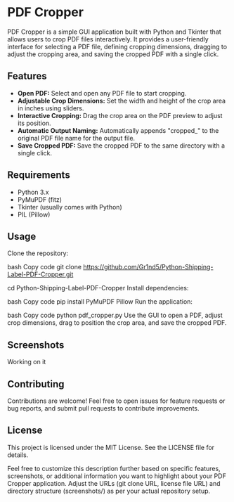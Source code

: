 # PDF Cropper

PDF Cropper is a simple GUI application built with Python and Tkinter that allows users to crop PDF files interactively. It provides a user-friendly interface for selecting a PDF file, defining cropping dimensions, dragging to adjust the cropping area, and saving the cropped PDF with a single click.

## Features

- **Open PDF:** Select and open any PDF file to start cropping.
- **Adjustable Crop Dimensions:** Set the width and height of the crop area in inches using sliders.
- **Interactive Cropping:** Drag the crop area on the PDF preview to adjust its position.
- **Automatic Output Naming:** Automatically appends "cropped_" to the original PDF file name for the output file.
- **Save Cropped PDF:** Save the cropped PDF to the same directory with a single click.

## Requirements

- Python 3.x
- PyMuPDF (fitz)
- Tkinter (usually comes with Python)
- PIL (Pillow)

## Usage
Clone the repository:

bash
Copy code
git clone https://github.com/Gr1nd5/Python-Shipping-Label-PDF-Cropper.git

cd Python-Shipping-Label-PDF-Cropper
Install dependencies:

bash
Copy code
pip install PyMuPDF Pillow
Run the application:

bash
Copy code
python pdf_cropper.py
Use the GUI to open a PDF, adjust crop dimensions, drag to position the crop area, and save the cropped PDF.

## Screenshots
Working on it 

## Contributing
Contributions are welcome! Feel free to open issues for feature requests or bug reports, and submit pull requests to contribute improvements.

## License
This project is licensed under the MIT License. See the LICENSE file for details.

Feel free to customize this description further based on specific features, screenshots, or additional information you want to highlight about your PDF Cropper application. Adjust the URLs (git clone URL, license file URL) and directory structure (screenshots/) as per your actual repository setup.
